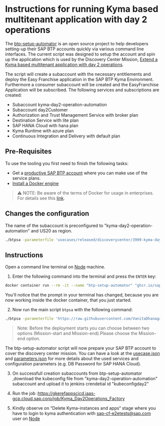 # Instructions for running Kyma based multitenant application with day 2 operations

The [btp-setup-automator](https://github.com/SAP-samples/btp-setup-automator) is an open source project to help developers setting-up their SAP BTP accounts quickly via various command line interfaces.
The current script was designed to setup the account and spin up the application which is used by the Discovery Center Mission, [Extend a Kyma based multitenant application with day 2 operations](https://discovery-center.cloud.sap/missiondetail/3999/4206/).

The script will create a subaccount with the necessary entitlements and deploy the Easy Franchise application in the SAP BTP Kyma Environment. Furthermore a consumer subaccount will be created and the EasyFranchise Application will be subscribed. The following services and subscriptions are created:

- Subaccount kyma-day2-operation-automation
- Subaccount day2Customer
- Authorization and Trust Management Service with broker plan
- Destination Service with lite plan
- SAP HANA Cloud with hana plan
- Kyma Runtime with azure plan
- Continuous Integration and Delivery with default plan

## Pre-Requisites

To use the tooling you first need to finish the following tasks:

- Get a [productive SAP BTP account](https://account.hana.ondemand.com/#/home/welcome) where you can make use of the service plans.
- [Install a Docker engine](https://docs.docker.com/desktop/)

> ⚠ NOTE: Be aware of the terms of Docker for usage in enterprises. For details see this [link](https://www.docker.com/blog/updating-product-subscriptions/).

## Changes the configuration

The name of the subaccount is preconfigured to "kyma-day2-operation-automation" and US20 as region.

```bash
./btpsa -parameterfile 'usecases/released/discoverycenter/3999-kyma-day2-operations/parameters.json' -globalaccount '<your global account subdomain as shown in the SAP BTP cockpit>' -myemail '<your email address>' -region 'region for your subaccount'
```

## Instructions

Open a command line terminal on [Node](https://gkerefappscicd.jaas-gcp.cloud.sap.corp/computer/windowskymanode/) machine.

1. Enter the following command into the terminal and press the `ENTER` key:

```bash
docker container run --rm -it --name "btp-setup-automator" "ghcr.io/sap-samples/btp-setup-automator:latest"
```

You'll notice that the prompt in your terminal has changed, because you are now working inside the docker container, that you just started.

2. Now run the main script `btpsa` with the following command:

```bash
./btpsa -parameterfile 'https://raw.githubusercontent.com/VanitaDhanagar/btp-setup-automator/main/usecases/released/discoverycenter/3999-kyma-day2-operations/parameters.json' -globalaccount '93951304-9109-44bc-ac3f-53c3ac8b309b' -myemail 'sap-cf-e2etests@sap.com' -mypassword 'Initial234!'
```

> Note: Before the deployment starts you can choose between two options (Mission-start and Mission-end).Please choose the Mission-end option.

The btp-setup-automator script will now prepare your SAP BTP account to cover the discovery center mission. You can have a look at the [usecase.json](https://github.com/VanitaDhanagar/btp-setup-automator/blob/main/usecases/released/discoverycenter/3999-kyma-day2-operations/usecase.json) and [parameters.json](https://github.com/VanitaDhanagar/btp-setup-automator/blob/main/usecases/released/discoverycenter/3999-kyma-day2-operations/parameters.json) for more details about the used services and configuration parameters (e.g. DB Password for SAP HANA Cloud).

3. On successfull creation subaccounts from btp-setup-automator ,download the kubeconfig file from "kyma-day2-operation-automation" subaccount and upload it to jenkins crendetial id "kubeconfigday2"

4. Run the job :https://gkerefappscicd.jaas-gcp.cloud.sap.corp/job/Kyma_Day2Operations_Factory

5. Kindly observe on “Delete Kyma-instances and apps“ stage where you have to login to kyma authentication with sap-cf-e2etests@sap.com user on [Node](https://gkerefappscicd.jaas-gcp.cloud.sap.corp/computer/windowskymanode/)
